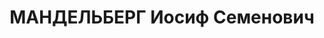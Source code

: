 ---
title: МАНДЕЛЬБЕРГ Иосиф Семенович
description: 'род. 1895, Киевская губерния, г. Макаров,, еврей,, член ВКП(б). Место
  работы: секретарь парткома «Запорожстали». Прож.: г. Запорожье. Арестован 20.06.1937.
  Обвинение: 54-7, 54-8, 54-11 УК УССР. Приговор: ВК ВС СССР, 28.10.1937 - ВМН. Расстрелян
  29.10.1937, г. Киев. Реабилитация: Военная коллегия ВС СССР, 25.07.1957 - за отсутствием
  состава преступления.'
---